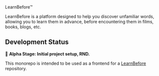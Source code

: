 LearnBefore™

LearnBefore is a platform designed to help you discover unfamiliar words, allowing you to learn them in advance, before encountering them in films, books, blogs, etc.

## Development Status
🚧 **Alpha Stage: Initial project setup, RND.**

This monorepo is intended to be used as a frontend for a [LearnBefore](https://github.com/evgenius1424/learnbefore) repository.

